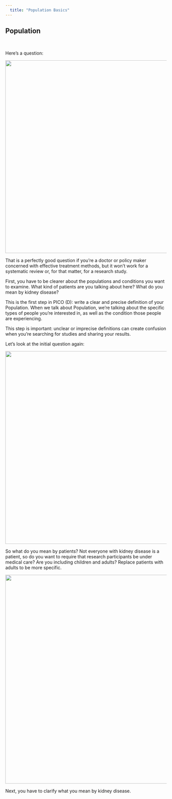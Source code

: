 ```yaml
---
  title: "Population Basics"
---
```



## Population

<br>

Here’s a question:

<center>
<img src="{{site.baseurl}}/img/pop1.PNG" width="600" >
</center>

That is a perfectly good question if you’re a doctor or policy maker concerned with effective treatment methods, but it won’t work for a systematic review or, for that matter, for a research study.  

First, you have to be clearer about the populations and conditions you want to examine. What kind of patients are you talking about here? What do you mean by kidney disease? 

This is the first step in PICO (D): write a clear and precise definition of your Population. When we talk about Population, we’re talking about the specific types of people you’re interested in, as well as the condition those people are experiencing.  

This step is important: unclear or imprecise definitions can create confusion when you’re searching for studies and sharing your results. 

Let’s look at the initial question again: 

<center>
<img src="{{site.baseurl}}/img/pop1.PNG" width="600" >
</center>

So what do you mean by patients? Not everyone with kidney disease is a patient, so do you want to require that research participants be under medical care? Are you including children and adults? Replace patients with adults to be more specific.
 
<center>
<img src="{{site.baseurl}}/img/pop2.gif" width="650" >
</center>

Next, you have to clarify what you mean by kidney disease.